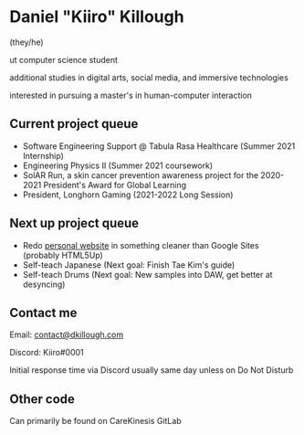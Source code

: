 # Daniel "Kiiro" Killough
(they/he)

ut computer science student

additional studies in digital arts, social media, and immersive technologies

interested in pursuing a master's in human-computer interaction

## Current project queue

- Software Engineering Support @ Tabula Rasa Healthcare (Summer 2021 Internship)
- Engineering Physics II (Summer 2021 coursework)
- SolAR Run, a skin cancer prevention awareness project for the 2020-2021 President's Award for Global Learning 
- President, Longhorn Gaming (2021-2022 Long Session)

## Next up project queue

- Redo [personal website](https://dkillough.com) in something cleaner than Google Sites (probably HTML5Up)
- Self-teach Japanese (Next goal: Finish Tae Kim's guide)
- Self-teach Drums (Next goal: New samples into DAW, get better at desyncing)

## Contact me

Email: contact@dkillough.com

Discord: Kiiro#0001

Initial response time via Discord usually same day unless on Do Not Disturb


## Other code
Can primarily be found on CareKinesis GitLab
